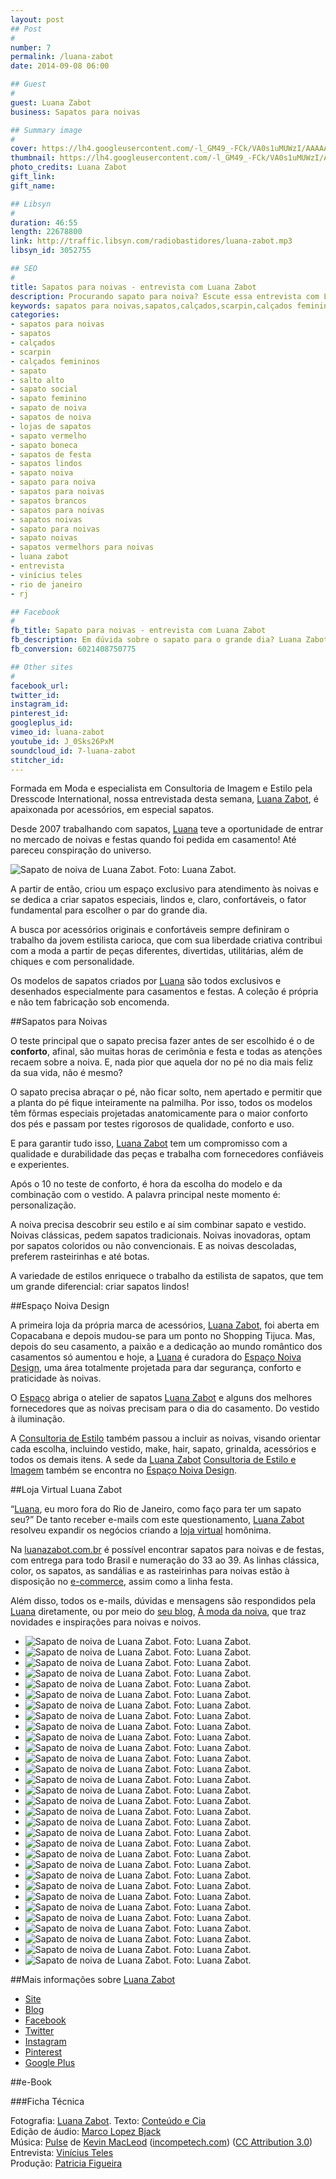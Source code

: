 ```yaml
---
layout: post
## Post
#
number: 7
permalink: /luana-zabot
date: 2014-09-08 06:00

## Guest
#
guest: Luana Zabot
business: Sapatos para noivas

## Summary image
#
cover: https://lh4.googleusercontent.com/-l_GM49_-FCk/VA0s1uMUWzI/AAAAAAAAA4o/47nyCQqc6zA/s800/sapatos-para-noivas-luana-zabot-capa.jpg
thumbnail: https://lh4.googleusercontent.com/-l_GM49_-FCk/VA0s1uMUWzI/AAAAAAAAA4o/47nyCQqc6zA/s800/sapatos-para-noivas-luana-zabot-capa.jpg
photo_credits: Luana Zabot
gift_link: 
gift_name: 

## Libsyn
#
duration: 46:55
length: 22678800
link: http://traffic.libsyn.com/radiobastidores/luana-zabot.mp3
libsyn_id: 3052755

## SEO
#
title: Sapatos para noivas - entrevista com Luana Zabot
description: Procurando sapato para noiva? Escute essa entrevista com Luana Zabot e tire todas as suas dúvidas.
keywords: sapatos para noivas,sapatos,calçados,scarpin,calçados femininos,sapato,salto alto,sapato social,sapato feminino,sapato de noiva,sapatos de noiva,lojas de sapatos,sapato vermelho,sapato boneca,sapatos de festa,sapatos lindos,sapato noiva,sapato para noiva,sapatos para noivas,sapatos brancos,sapatos para noivas,sapatos noivas,sapato para noivas,sapato noivas,sapatos vermelhors para noivas,luana zabot,entrevista,vinícius teles,rio de janeiro,RJ
categories:
- sapatos para noivas
- sapatos
- calçados
- scarpin
- calçados femininos
- sapato
- salto alto
- sapato social
- sapato feminino
- sapato de noiva
- sapatos de noiva
- lojas de sapatos
- sapato vermelho
- sapato boneca
- sapatos de festa
- sapatos lindos
- sapato noiva
- sapato para noiva
- sapatos para noivas
- sapatos brancos
- sapatos para noivas
- sapatos noivas
- sapato para noivas
- sapato noivas
- sapatos vermelhors para noivas
- luana zabot
- entrevista
- vinícius teles
- rio de janeiro
- rj

## Facebook
#
fb_title: Sapato para noivas - entrevista com Luana Zabot
fb_description: Em dúvida sobre o sapato para o grande dia? Luana Zabot tira todas as dúvidas sobre sapatos para noivas.
fb_conversion: 6021408750775

## Other sites
#
facebook_url: 
twitter_id: 
instagram_id: 
pinterest_id: 
googleplus_id: 
vimeo_id: luana-zabot
youtube_id: J_0Sks26PxM
soundcloud_id: 7-luana-zabot
stitcher_id: 
---
```

Formada em Moda e especialista em Consultoria de Imagem e Estilo pela Dresscode International, nossa entrevistada desta semana, [Luana Zabot][lz], é apaixonada por acessórios, em especial sapatos.

Desde 2007 trabalhando com sapatos, [Luana][lz] teve a oportunidade de entrar no mercado de noivas e festas quando foi pedida em casamento! Até pareceu conspiração do universo.

![][F05]

A partir de então, criou um espaço exclusivo para atendimento às noivas e se dedica a criar sapatos especiais, lindos e, claro, confortáveis, o fator fundamental para escolher o par do grande dia. 

A busca por acessórios originais e confortáveis sempre definiram o trabalho da jovem estilista carioca, que com sua liberdade criativa contribui com a moda a partir de peças diferentes, divertidas, utilitárias, além de chiques e com personalidade. 

Os modelos de sapatos criados por [Luana][lz] são todos exclusivos e desenhados especialmente para casamentos e festas. A coleção é própria e não tem fabricação sob encomenda. 

##Sapatos para Noivas

O teste principal que o sapato precisa fazer antes de ser escolhido é o de **conforto**, afinal, são muitas horas de cerimônia e festa e todas as atenções recaem sobre a noiva. E, nada pior que aquela dor no pé no dia mais feliz da sua vida, não é mesmo?

O sapato precisa abraçar o pé, não ficar solto, nem apertado e permitir que a planta do pé fique inteiramente na palmilha. Por isso, todos os modelos têm fôrmas especiais projetadas anatomicamente para o maior conforto dos pés e passam por testes rigorosos de qualidade, conforto e uso. 

E para garantir tudo isso, [Luana Zabot][lz] tem um compromisso com a qualidade e durabilidade das peças e trabalha com fornecedores confiáveis e experientes.

Após o 10 no teste de conforto, é hora da escolha do modelo e da combinação com o vestido. A palavra principal neste momento é: personalização.

A noiva precisa descobrir seu estilo e aí sim combinar sapato e vestido. Noivas clássicas, pedem sapatos tradicionais. Noivas inovadoras, optam por sapatos coloridos ou não convencionais. E as noivas descoladas, preferem rasteirinhas e até botas.

A variedade de estilos enriquece o trabalho da estilista de sapatos, que tem um grande diferencial: criar sapatos lindos! 

##Espaço Noiva Design 

A primeira loja da própria marca de acessórios, [Luana Zabot][lz], foi aberta em Copacabana e depois mudou-se para um ponto no Shopping Tijuca. Mas, depois do seu casamento, a paixão e a dedicação ao mundo romântico dos casamentos só aumentou e hoje, a [Luana][lz] é curadora do [Espaço Noiva Design][end], uma área totalmente projetada para dar segurança, conforto e praticidade às noivas.

O [Espaço][end] abriga o atelier de sapatos [Luana Zabot][lz] e alguns dos melhores fornecedores que as noivas precisam para o dia do casamento. Do vestido à iluminação.

A [Consultoria de Estilo][cde] também passou a incluir as noivas, visando orientar cada escolha, incluindo vestido, make, hair, sapato, grinalda, acessórios e todos os demais itens. A sede da [Luana Zabot][lz] [Consultoria de Estilo e Imagem][cde] também se encontra no [Espaço Noiva Design][end].

##Loja Virtual Luana Zabot

“[Luana][lz], eu moro fora do Rio de Janeiro, como faço para ter um sapato seu?” De tanto receber e-mails com este questionamento, [Luana Zabot][lz] resolveu expandir os negócios criando a [loja virtual][lz] homônima. 

Na [luanazabot.com.br][lz] é possível encontrar sapatos para noivas e de festas, com entrega para todo Brasil e numeração do 33 ao 39. As linhas clássica, color, os sapatos, as sandálias e as rasteirinhas para noivas estão à disposição no [e-commerce][lz], assim como a linha festa.  

Além disso, todos os e-mails, dúvidas e mensagens são respondidos pela [Luana][lz] diretamente, ou por meio do [seu blog][amn], [À moda da noiva][amn], que traz novidades e inspirações para noivas e noivos.

* ![][F00]
* ![][F01]
* ![][F02]
* ![][F03]
* ![][F04]
* ![][F06]
* ![][F07]
* ![][F08]
* ![][F09]
* ![][F10]
* ![][F11]
* ![][F12]
* ![][F13]
* ![][F14]
* ![][F15]
* ![][F16]
* ![][F17]
* ![][F18]
* ![][F19]
* ![][F20]
* ![][F21]
* ![][F22]
* ![][F23]
* ![][F24]
* ![][F25]
* ![][F26]
* ![][F27]
* ![][F28]
* ![][F29]
* ![][F30]
* ![][F31]

##Mais informações sobre [Luana Zabot][lz] 

* [Site][lz]
* [Blog][amn]
* [Facebook](https://www.facebook.com/luanazabotnoivas)
* [Twitter](https://twitter.com/lznoivas)  
* [Instagram](http://instagram.com/amodadanoiva)  
* [Pinterest](http://www.pinterest.com/amodadanoiva/)    
* [Google Plus](https://plus.google.com/108979083329274421301/posts)

##e-Book

###Ficha Técnica

Fotografia: [Luana Zabot][lz].
Texto: [Conteúdo e Cia][cia]  
Edição de áudio: [Marco Lopez Bjack][m]  
Música: [Pulse][pm] de [Kevin MacLeod][pm] ([incompetech.com][pm]) ([CC Attribution 3.0][CCA])  
Entrevista: [Vinícius Teles][v]  
Produção: [Patricia Figueira][pf]

[m]: https://www.facebook.com/MarcoLopezOficial
[v]: http://www.viniciusteles.com.br
[cia]: http://conteudoecia.com.br
[pf]: http://www.patriciafigueira.com.br
[CCA]: http://creativecommons.org/licenses/by/3.0/
[pm]: http://incompetech.com/music/royalty-free/index.html?isrc=USUAN1100102

[F00]: http://lh3.ggpht.com/-jH0xeJs-KLg/VAytovtQquI/AAAAAAAAA0g/Dmma9Cztpow/s800/sapatos-para-noivas-luana-zabot-0001.jpg "Sapato de noiva de Luana Zabot. Foto: Luana Zabot."
[F01]: http://lh6.ggpht.com/-7JwxFsH8Yiw/VAytow7qAKI/AAAAAAAAA4I/k937WbuRJyw/s800/sapatos-para-noivas-luana-zabot-0002.jpg "Sapato de noiva de Luana Zabot. Foto: Luana Zabot."
[F02]: http://lh6.ggpht.com/-qsNZZ2J7aGA/VAyto9naPfI/AAAAAAAAA0Y/qqLxqWE5zkA/s800/sapatos-para-noivas-luana-zabot-0003.jpg "Sapato de noiva de Luana Zabot. Foto: Luana Zabot."
[F03]: http://lh6.ggpht.com/-4DjyFHgyY6M/VAytpmm3tOI/AAAAAAAAA0o/S3_u3gQxjVU/s800/sapatos-para-noivas-luana-zabot-0004.jpg "Sapato de noiva de Luana Zabot. Foto: Luana Zabot."
[F04]: http://lh6.ggpht.com/-9hnbQPcXNkY/VAytp8VGwyI/AAAAAAAAA0w/YOvkNKDPEfA/s800/sapatos-para-noivas-luana-zabot-0005.jpg "Sapato de noiva de Luana Zabot. Foto: Luana Zabot."
[F05]: http://lh3.ggpht.com/-MBPjKfhH_n4/VAytqL9WUHI/AAAAAAAAA04/gykxpCN0UO0/s800/sapatos-para-noivas-luana-zabot-0006.jpg "Sapato de noiva de Luana Zabot. Foto: Luana Zabot."
[F06]: http://lh3.ggpht.com/-G8NwEw34mEw/VAytq36XUEI/AAAAAAAAA08/t5PUA8l4EUU/s800/sapatos-para-noivas-luana-zabot-0007.jpg "Sapato de noiva de Luana Zabot. Foto: Luana Zabot."
[F07]: http://lh6.ggpht.com/-9doNxRH-rIE/VAytrSoweUI/AAAAAAAAA1I/FtXTh07Tt0A/s800/sapatos-para-noivas-luana-zabot-0008.jpg "Sapato de noiva de Luana Zabot. Foto: Luana Zabot."
[F08]: http://lh5.ggpht.com/-vQ7naSz9BsU/VAytrmC-RMI/AAAAAAAAA1Y/fUp744GaIcU/s800/sapatos-para-noivas-luana-zabot-0009.jpg "Sapato de noiva de Luana Zabot. Foto: Luana Zabot."
[F09]: http://lh6.ggpht.com/-7goCctxNXAE/VAytrjVL6rI/AAAAAAAAA1U/ABF6JFIkLgA/s800/sapatos-para-noivas-luana-zabot-0010.jpg "Sapato de noiva de Luana Zabot. Foto: Luana Zabot."
[F10]: http://lh6.ggpht.com/-Tno8uCWNKas/VAytsbqENaI/AAAAAAAAA1g/q_K_yM5OiV0/s800/sapatos-para-noivas-luana-zabot-0011.jpg "Sapato de noiva de Luana Zabot. Foto: Luana Zabot."
[F11]: http://lh6.ggpht.com/-HoFxTa5AqNY/VAytsifHbUI/AAAAAAAAA1w/wwD_bgjubFo/s800/sapatos-para-noivas-luana-zabot-0012.jpg "Sapato de noiva de Luana Zabot. Foto: Luana Zabot."
[F12]: http://lh4.ggpht.com/-JzuTjOaYE08/VAyts3MA40I/AAAAAAAAA1o/QOMinU4i0i4/s800/sapatos-para-noivas-luana-zabot-0013.jpg "Sapato de noiva de Luana Zabot. Foto: Luana Zabot."
[F13]: http://lh5.ggpht.com/-kfWb6VtSlLY/VAyts1MRQ-I/AAAAAAAAA4A/-gU0AO3s8Mw/s800/sapatos-para-noivas-luana-zabot-0014.jpg "Sapato de noiva de Luana Zabot. Foto: Luana Zabot."
[F14]: http://lh6.ggpht.com/-gy72mHdjl8M/VAytt0oi_8I/AAAAAAAAA2A/bkYkoaPM5Hg/s800/sapatos-para-noivas-luana-zabot-0015.jpg "Sapato de noiva de Luana Zabot. Foto: Luana Zabot."
[F15]: http://lh4.ggpht.com/-MC3zuXWpFlc/VAytuexOHpI/AAAAAAAAA3k/z-jjoy48hdw/s800/sapatos-para-noivas-luana-zabot-0016.jpg "Sapato de noiva de Luana Zabot. Foto: Luana Zabot."
[F16]: http://lh3.ggpht.com/-m8HPsAVk6Nk/VAytusegVRI/AAAAAAAAA2I/JLe31BDKA1c/s800/sapatos-para-noivas-luana-zabot-0017.jpg "Sapato de noiva de Luana Zabot. Foto: Luana Zabot."
[F17]: http://lh6.ggpht.com/-oDYBNeked0M/VAytvNjVo3I/AAAAAAAAA2U/tNySTX1OCZQ/s800/sapatos-para-noivas-luana-zabot-0018.jpg "Sapato de noiva de Luana Zabot. Foto: Luana Zabot."
[F18]: http://lh4.ggpht.com/-qPpNaaKcryM/VAytvQ-SreI/AAAAAAAAA24/dG7oa54MHrc/s800/sapatos-para-noivas-luana-zabot-0019.jpg "Sapato de noiva de Luana Zabot. Foto: Luana Zabot."
[F19]: http://lh4.ggpht.com/-PiaFTRowiio/VAytvloh7mI/AAAAAAAAA2Y/7-CUDYfOJPg/s800/sapatos-para-noivas-luana-zabot-0020.jpg "Sapato de noiva de Luana Zabot. Foto: Luana Zabot."
[F20]: http://lh3.ggpht.com/-m3KW1_HJHgc/VAytv2LD14I/AAAAAAAAA2k/JuLfIPPweyk/s800/sapatos-para-noivas-luana-zabot-0021.jpg "Sapato de noiva de Luana Zabot. Foto: Luana Zabot."
[F21]: http://lh6.ggpht.com/-TxnLRCSaAJ8/VAytwU1kLzI/AAAAAAAAA3Q/qnlKaVZunGQ/s800/sapatos-para-noivas-luana-zabot-0022.jpg "Sapato de noiva de Luana Zabot. Foto: Luana Zabot."
[F22]: http://lh4.ggpht.com/--_zKlQDqXVk/VAytwqZhSPI/AAAAAAAAA2w/Mcz-LmhrYi4/s800/sapatos-para-noivas-luana-zabot-0023.jpg "Sapato de noiva de Luana Zabot. Foto: Luana Zabot."
[F23]: http://lh5.ggpht.com/-H_k-BKYFJYk/VAytxPIgbKI/AAAAAAAAA20/hBMBcqNrrBY/s800/sapatos-para-noivas-luana-zabot-0024.jpg "Sapato de noiva de Luana Zabot. Foto: Luana Zabot."
[F24]: http://lh3.ggpht.com/-vTze3Efzm3w/VAytxmcglXI/AAAAAAAAA3Y/fIJxwgpnBVQ/s800/sapatos-para-noivas-luana-zabot-0025.jpg "Sapato de noiva de Luana Zabot. Foto: Luana Zabot."
[F25]: http://lh3.ggpht.com/-VpRY1DIdOMY/VAytx2Jvn6I/AAAAAAAAA3M/0OZMQCLq-IQ/s800/sapatos-para-noivas-luana-zabot-0026.jpg "Sapato de noiva de Luana Zabot. Foto: Luana Zabot."
[F26]: http://lh5.ggpht.com/-ySBAVZFw7HM/VAytxwa5f9I/AAAAAAAAA3I/2gwwoLYcOck/s800/sapatos-para-noivas-luana-zabot-0027.jpg "Sapato de noiva de Luana Zabot. Foto: Luana Zabot."
[F27]: http://lh3.ggpht.com/-OtSlM4xk4SY/VAytzE6qxAI/AAAAAAAAA3o/5aem1WAJ5WE/s800/sapatos-para-noivas-luana-zabot-0028.jpg "Sapato de noiva de Luana Zabot. Foto: Luana Zabot."
[F28]: http://lh6.ggpht.com/-I1ruUUpxxM4/VAyty0veUgI/AAAAAAAAA3g/TUQd0kcH0po/s800/sapatos-para-noivas-luana-zabot-0029.jpg "Sapato de noiva de Luana Zabot. Foto: Luana Zabot."
[F29]: http://lh3.ggpht.com/-_EsHAmIhk-4/VAyt0WvlXMI/AAAAAAAAA4E/zEkX11eSnMg/s800/sapatos-para-noivas-luana-zabot-0030.jpg "Sapato de noiva de Luana Zabot. Foto: Luana Zabot."
[F30]: http://lh4.ggpht.com/-f6pXjsjAUGM/VAytz6TgUiI/AAAAAAAAA38/7P5OkX-CYDU/s800/sapatos-para-noivas-luana-zabot-0031.jpg "Sapato de noiva de Luana Zabot. Foto: Luana Zabot."
[F31]: http://lh6.ggpht.com/-Lasuh9Ck6Ec/VAytzzvu3gI/AAAAAAAAA30/XSXCKs79oaU/s800/sapatos-para-noivas-luana-zabot-0032.jpg "Sapato de noiva de Luana Zabot. Foto: Luana Zabot."


[lz]: http://www.luanazabot.com.br/
[end]: https://www.facebook.com/espaconoivadesign
[cde]: http://www.amodadanoiva.com.br/consultoria-de-estilo/
[amn]: http://www.amodadanoiva.com.br/